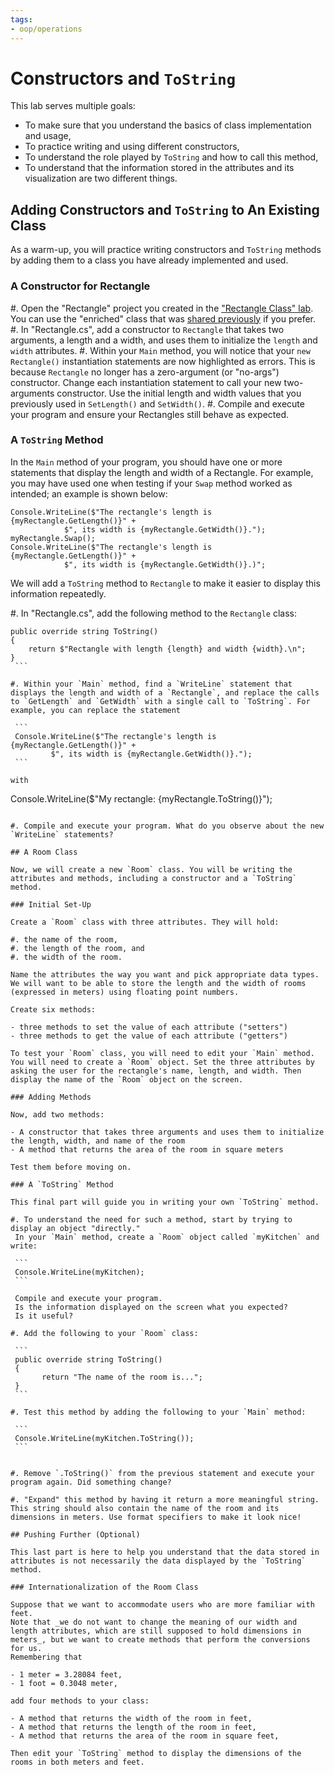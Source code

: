 ```yaml
---
tags:
- oop/operations
---
```


#  Constructors and `ToString`

This lab serves multiple goals:

- To make sure that you understand the basics of class implementation and usage,
- To practice writing and using different constructors,
- To understand the role played by `ToString` and how to call this method,
- To understand that the information stored in the attributes and its visualization are two different things.

## Adding Constructors and `ToString` to An Existing Class

As a warm-up, you will practice writing constructors and `ToString` methods by adding them to a class you have already implemented and used.

### A Constructor for Rectangle

#. Open the "Rectangle" project you created in the ["Rectangle Class" lab](./labs/Rectangle). You can use the "enriched" class that was [shared previously](./code/projects/Enriched_Rectangle.zip) if you prefer.
#. In "Rectangle.cs", add a constructor to `Rectangle` that takes two arguments, a length and a width, and uses them to initialize the `length` and `width` attributes.
#. Within your `Main` method, you will notice that your `new Rectangle()` instantiation statements are now highlighted as errors. This is because `Rectangle` no longer has a zero-argument (or "no-args") constructor. Change each instantiation statement to call your new two-arguments constructor. Use the initial length and width values that you previously used in `SetLength()` and `SetWidth()`.
#. Compile and execute your program and ensure your Rectangles still behave as expected.

### A `ToString` Method

In the `Main` method of your program, you should have one or more statements that display the length and width of a Rectangle. For example, you may have used one when testing if your `Swap` method worked as intended; an example is shown below:

```
Console.WriteLine($"The rectangle's length is {myRectangle.GetLength()}" +
            $", its width is {myRectangle.GetWidth()}.");
myRectangle.Swap();
Console.WriteLine($"The rectangle's length is {myRectangle.GetLength()}" +
            $", its width is {myRectangle.GetWidth()}.)";
```

We will add a `ToString` method to `Rectangle` to make it easier to display this information repeatedly. 

#. In "Rectangle.cs", add the following method to the `Rectangle` class:

   ```
   public override string ToString()
   {
       return $"Rectangle with length {length} and width {width}.\n";
   }
	```

#. Within your `Main` method, find a `WriteLine` statement that displays the length and width of a `Rectangle`, and replace the calls to `GetLength` and `GetWidth` with a single call to `ToString`. For example, you can replace the statement

    ```
    Console.WriteLine($"The rectangle's length is {myRectangle.GetLength()}" +
            $", its width is {myRectangle.GetWidth()}.");
    ```

   with

   ```
   Console.WriteLine($"My rectangle: {myRectangle.ToString()}");   
   ```

#. Compile and execute your program. What do you observe about the new `WriteLine` statements?

## A Room Class

Now, we will create a new `Room` class. You will be writing the attributes and methods, including a constructor and a `ToString` method.

### Initial Set-Up

Create a `Room` class with three attributes. They will hold:  

#. the name of the room, 
#. the length of the room, and
#. the width of the room.

Name the attributes the way you want and pick appropriate data types. We will want to be able to store the length and the width of rooms (expressed in meters) using floating point numbers.

Create six methods:

- three methods to set the value of each attribute ("setters")
- three methods to get the value of each attribute ("getters")

To test your `Room` class, you will need to edit your `Main` method. You will need to create a `Room` object. Set the three attributes by asking the user for the rectangle's name, length, and width. Then display the name of the `Room` object on the screen.

### Adding Methods

Now, add two methods:

- A constructor that takes three arguments and uses them to initialize the length, width, and name of the room
- A method that returns the area of the room in square meters

Test them before moving on.

### A `ToString` Method

This final part will guide you in writing your own `ToString` method.

#. To understand the need for such a method, start by trying to display an object "directly."
	In your `Main` method, create a `Room` object called `myKitchen` and write:

	```
	Console.WriteLine(myKitchen);
	```

	Compile and execute your program.
	Is the information displayed on the screen what you expected?
	Is it useful?

#. Add the following to your `Room` class:

	```
	public override string ToString()
	{
		  return "The name of the room is...";
	}
	```

#. Test this method by adding the following to your `Main` method:

    ```
    Console.WriteLine(myKitchen.ToString());
    ```


#. Remove `.ToString()` from the previous statement and execute your program again. Did something change?

#. "Expand" this method by having it return a more meaningful string. This string should also contain the name of the room and its dimensions in meters. Use format specifiers to make it look nice!

## Pushing Further (Optional)

This last part is here to help you understand that the data stored in attributes is not necessarily the data displayed by the `ToString` method.

### Internationalization of the Room Class

Suppose that we want to accommodate users who are more familiar with feet.
Note that _we do not want to change the meaning of our width and length attributes, which are still supposed to hold dimensions in meters_, but we want to create methods that perform the conversions for us.
Remembering that

- 1 meter = 3.28084 feet,
- 1 foot = 0.3048 meter,

add four methods to your class:

- A method that returns the width of the room in feet,
- A method that returns the length of the room in feet,
- A method that returns the area of the room in square feet,

Then edit your `ToString` method to display the dimensions of the rooms in both meters and feet.
